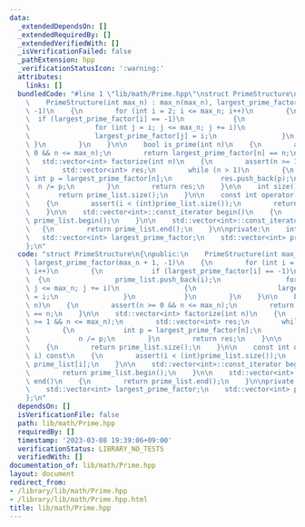 ```yaml
---
data:
  _extendedDependsOn: []
  _extendedRequiredBy: []
  _extendedVerifiedWith: []
  _isVerificationFailed: false
  _pathExtension: hpp
  _verificationStatusIcon: ':warning:'
  attributes:
    links: []
  bundledCode: "#line 1 \"lib/math/Prime.hpp\"\nstruct PrimeStructure\n{\npublic:\n\
    \    PrimeStructure(int max_n) : max_n(max_n), largest_prime_factor(max_n + 1,\
    \ -1)\n    {\n        for (int i = 2; i <= max_n; i++)\n        {\n          \
    \  if (largest_prime_factor[i] == -1)\n            {\n                prime_list.push_back(i);\n\
    \                for (int j = i; j <= max_n; j += i)\n                {\n    \
    \                largest_prime_factor[j] = i;\n                }\n           \
    \ }\n        }\n    }\n\n    bool is_prime(int n)\n    {\n        assert(n >=\
    \ 0 && n <= max_n);\n        return largest_prime_factor[n] == n;\n    }\n\n \
    \   std::vector<int> factorize(int n)\n    {\n        assert(n >= 1 && n <= max_n);\n\
    \        std::vector<int> res;\n        while (n > 1)\n        {\n           \
    \ int p = largest_prime_factor[n];\n            res.push_back(p);\n          \
    \  n /= p;\n        }\n        return res;\n    }\n\n    int size()\n    {\n \
    \       return prime_list.size();\n    }\n\n    const int operator[](int i) const\n\
    \    {\n        assert(i < (int)prime_list.size());\n        return prime_list[i];\n\
    \    }\n\n    std::vector<int>::const_iterator begin()\n    {\n        return\
    \ prime_list.begin();\n    }\n\n    std::vector<int>::const_iterator end()\n \
    \   {\n        return prime_list.end();\n    }\n\nprivate:\n    int max_n;\n \
    \   std::vector<int> largest_prime_factor;\n    std::vector<int> prime_list;\n\
    };\n"
  code: "struct PrimeStructure\n{\npublic:\n    PrimeStructure(int max_n) : max_n(max_n),\
    \ largest_prime_factor(max_n + 1, -1)\n    {\n        for (int i = 2; i <= max_n;\
    \ i++)\n        {\n            if (largest_prime_factor[i] == -1)\n          \
    \  {\n                prime_list.push_back(i);\n                for (int j = i;\
    \ j <= max_n; j += i)\n                {\n                    largest_prime_factor[j]\
    \ = i;\n                }\n            }\n        }\n    }\n\n    bool is_prime(int\
    \ n)\n    {\n        assert(n >= 0 && n <= max_n);\n        return largest_prime_factor[n]\
    \ == n;\n    }\n\n    std::vector<int> factorize(int n)\n    {\n        assert(n\
    \ >= 1 && n <= max_n);\n        std::vector<int> res;\n        while (n > 1)\n\
    \        {\n            int p = largest_prime_factor[n];\n            res.push_back(p);\n\
    \            n /= p;\n        }\n        return res;\n    }\n\n    int size()\n\
    \    {\n        return prime_list.size();\n    }\n\n    const int operator[](int\
    \ i) const\n    {\n        assert(i < (int)prime_list.size());\n        return\
    \ prime_list[i];\n    }\n\n    std::vector<int>::const_iterator begin()\n    {\n\
    \        return prime_list.begin();\n    }\n\n    std::vector<int>::const_iterator\
    \ end()\n    {\n        return prime_list.end();\n    }\n\nprivate:\n    int max_n;\n\
    \    std::vector<int> largest_prime_factor;\n    std::vector<int> prime_list;\n\
    };\n"
  dependsOn: []
  isVerificationFile: false
  path: lib/math/Prime.hpp
  requiredBy: []
  timestamp: '2023-03-08 19:39:06+09:00'
  verificationStatus: LIBRARY_NO_TESTS
  verifiedWith: []
documentation_of: lib/math/Prime.hpp
layout: document
redirect_from:
- /library/lib/math/Prime.hpp
- /library/lib/math/Prime.hpp.html
title: lib/math/Prime.hpp
---
```

